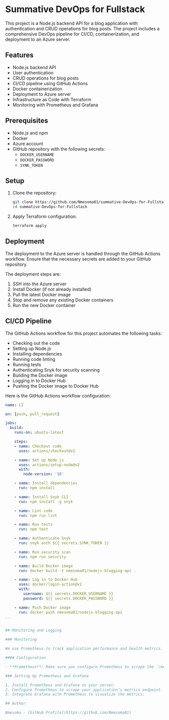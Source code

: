 # Summative DevOps for Fullstack

This project is a Node.js backend API for a blog application with authentication and CRUD operations for blog posts. The project includes a comprehensive DevOps pipeline for CI/CD, containerization, and deployment to an Azure server.

## Features

- Node.js backend API
- User authentication
- CRUD operations for blog posts
- CI/CD pipeline using GitHub Actions
- Docker containerization
- Deployment to Azure server
- Infrastructure as Code with Terraform
- Monitoring with Prometheus and Grafana

## Prerequisites

- Node.js and npm
- Docker
- Azure account
- GitHub repository with the following secrets:
  - `DOCKER_USERNAME`
  - `DOCKER_PASSWORD`
  - `SYNK_TOKEN`

## Setup

1. Clone the repository:

    ```bash
    git clone https://github.com/Nmesoma01/summative-DevOps-for-Fullstack.git
    cd summative-DevOps-for-Fullstack
    ```

2. Apply Terraform configuration:

    ```bash
    terraform apply
    ```

## Deployment

The deployment to the Azure server is handled through the GitHub Actions workflow. Ensure that the necessary secrets are added to your GitHub repository.

The deployment steps are:

1. SSH into the Azure server
2. Install Docker (if not already installed)
3. Pull the latest Docker image
4. Stop and remove any existing Docker containers
5. Run the new Docker container

## CI/CD Pipeline

The GitHub Actions workflow for this project automates the following tasks:

- Checking out the code
- Setting up Node.js
- Installing dependencies
- Running code linting
- Running tests
- Authenticating Snyk for security scanning
- Building the Docker image
- Logging in to Docker Hub
- Pushing the Docker image to Docker Hub

Here is the GitHub Actions workflow configuration:

```yaml
name: CI

on: [push, pull_request]

jobs:
  build:
    runs-on: ubuntu-latest

    steps:
    - name: Checkout code
      uses: actions/checkout@v2

    - name: Set up Node.js
      uses: actions/setup-node@v2
      with:
        node-version: '18'

    - name: Install dependencies
      run: npm install

    - name: Install Snyk CLI
      run: npm install -g snyk

    - name: Lint code
      run: npm run lint

    - name: Run tests
      run: npm test

    - name: Authenticate Snyk
      run: snyk auth ${{ secrets.SYNK_TOKEN }}

    - name: Run security scan
      run: npm run security

    - name: Build Docker image
      run: docker build -t nmesoma01/nodejs-blogging-api .

    - name: Log in to Docker Hub
      uses: docker/login-action@v2
      with:
        username: ${{ secrets.DOCKER_USERNAME }}
        password: ${{ secrets.DOCKER_PASSWORD }}

    - name: Push Docker image
      run: docker push nmesoma01/nodejs-blogging-api
...


## Monitoring and Logging

### Monitoring

We use Prometheus to track application performance and health metrics. The metrics are exposed at the `/metrics` endpoint.

#### Configuration

- **Prometheus**: Make sure you configure Prometheus to scrape the `/metrics` endpoint of your application.

### Setting Up Prometheus and Grafana

1. Install Prometheus and Grafana on your server.
2. Configure Prometheus to scrape your application’s metrics endpoint.
3. Integrate Grafana with Prometheus to visualize the metrics.

## Author

Nmesoma - [GitHub Profile](https://github.com/Nmesoma01)
